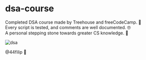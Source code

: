 # dsa-course

Completed DSA course made by Treehouse and freeCodeCamp. 🎉\
Every script is tested, and comments are well documented. 🤓\
A personal stepping stone towards greater CS knowledge. 🚀

![dsa](https://github.com/44filip/dsa-course/assets/100999946/3f5f67fa-fd6c-49d7-8e58-b875cf2cff9a)

@44filip 👋
